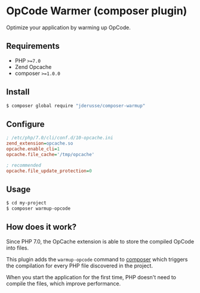 # OpCode Warmer (composer plugin)

Optimize your application by warming up OpCode.

## Requirements

- PHP `>=7.0`
- Zend Opcache
- composer `>=1.0.0`

## Install

```bash
$ composer global require "jderusse/composer-warmup"
```

## Configure

```ini
; /etc/php/7.0/cli/conf.d/10-opcache.ini
zend_extension=opcache.so
opcache.enable_cli=1
opcache.file_cache='/tmp/opcache'

; recommended
opcache.file_update_protection=0
```

## Usage

```bash
$ cd my-project
$ composer warmup-opcode
```

## How does it work?

Since PHP 7.0, the OpCache extension is able to store the compiled OpCode into
files.

This plugin adds the `warmup-opcode` command to
[composer](https://getcomposer.org/) which triggers the compilation for every
PHP file discovered in the project.

When you start the application for the first time, PHP doesn't need to compile
the files, which improve performance.
